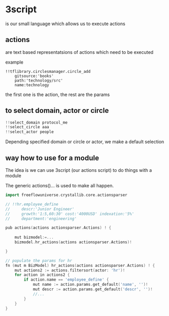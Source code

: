 # 3script

is our small language which allows us to execute actions

## actions

are text based representatsions of actions which need to be executed

example

```
!!tflibrary.circlesmanager.circle_add 
    gitsource:'books'
    path:'technology/src'
    name:technology
```

the first one is the action, the rest are the params


## to select domain, actor or circle

```go
!!select_domain protocol_me
!!select_circle aaa
!!select_actor people
```

Depending specified domain or circle or actor, we make a default selection

## way how to use for a module

The idea is we can use 3script (our actions script) to do things with a module

The generic actions()... is used to make all happen.


```go
import freeflowuniverse.crystallib.core.actionsparser

// !!hr.employee_define
//     descr:'Junior Engineer'
//     growth:'1:5,60:30' cost:'4000USD' indexation:'5%'
//     department:'engineering'

pub actions(actions actionsparser.Actions) ! {
    
    mut bizmodel:=...
    bizmodel.hr_actions(actions actionsparser.Actions)!

}

// populate the params for hr
fn (mut m BizModel) hr_actions(actions actionsparser.Actions) ! {
	mut actions2 := actions.filtersort(actor: 'hr')!
	for action in actions2 {
		if action.name == 'employee_define' {
			mut name := action.params.get_default('name', '')!
			mut descr := action.params.get_default('descr', '')!
            //...
        }
    }
}
```
